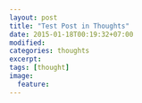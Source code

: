 ```yaml
---
layout: post
title: "Test Post in Thoughts"
date: 2015-01-18T00:19:32+07:00
modified:
categories: thoughts
excerpt:
tags: [thought]
image:
  feature:
---
```


